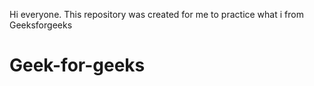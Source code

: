 Hi everyone. This repository was created for me to practice what i from Geeksforgeeks
# Geek-for-geeks
